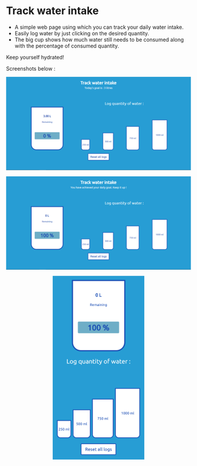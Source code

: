 # Track water intake

* A simple web page using which you can track your daily water intake.
* Easily log water by just clicking on the desired quantity.
* The big cup shows how much water still needs to be consumed along with the percentage of consumed quantity.

Keep yourself hydrated!


Screenshots below :

<p align="center">
<img src="/screenshots/screenshot-1.png" alt="main screen">
</p>
<p align="center">
<img src="/screenshots/screenshot-2.png" alt="goal achieved">
</p>
<p align="center">
<img src="/screenshots/screenshot-3.png" alt="mobile responsive view" height="500em">
</p>
